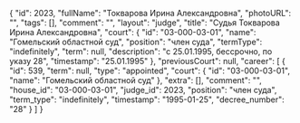 {
    "id": 2023,
    "fullName": "Токварова Ирина Александровна",
    "photoURL": "",
    "tags": [],
    "comment": "",
    "layout": "judge",
    "title": "Судья Токварова Ирина Александровна",
    "court": {
        "id": "03-000-03-01",
        "name": "Гомельский областной суд",
        "position": "член суда",
        "termType": "indefinitely",
        "term": null,
        "description": "c 25.01.1995, бессрочно, по указу 28",
        "timestamp": "25.01.1995"
    },
    "previousCourt": null,
    "career": [
        {
            "id": 539,
            "term": null,
            "type": "appointed",
            "court": {
                "id": "03-000-03-01",
                "name": "Гомельский областной суд"
            },
            "extra": [],
            "comment": "",
            "house_id": "03-000-03-01",
            "judge_id": 2023,
            "position": "член суда",
            "term_type": "indefinitely",
            "timestamp": "1995-01-25",
            "decree_number": "28"
        }
    ]
}